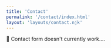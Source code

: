 ```yaml
---
title: 'Contact'
permalink: '/contact/index.html'
layout: 'layouts/contact.njk'
---
```


🚧
Contact form doesn't currently work....
